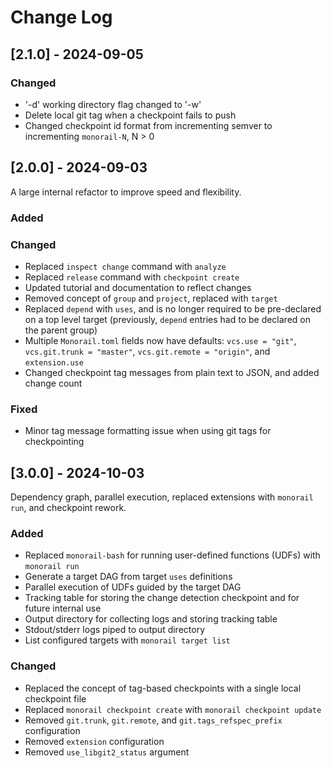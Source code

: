 # Change Log

## [2.1.0] - 2024-09-05

### Changed

- '-d' working directory flag changed to '-w'
- Delete local git tag when a checkpoint fails to push
- Changed checkpoint id format from incrementing semver to incrementing `monorail-N`, N > 0
 
## [2.0.0] - 2024-09-03
  
A large internal refactor to improve speed and flexibility.
 
### Added
 
### Changed
  
- Replaced `inspect change` command with `analyze`
- Replaced `release` command with `checkpoint create`
- Updated tutorial and documentation to reflect changes
- Removed concept of `group` and `project`, replaced with `target`
- Replaced `depend` with `uses`, and is no longer required to be pre-declared on a top level target (previously, `depend` entries had to be declared on the parent group)
- Multiple `Monorail.toml` fields now have defaults: `vcs.use = "git"`, `vcs.git.trunk = "master"`, `vcs.git.remote = "origin"`, and `extension.use`
- Changed checkpoint tag messages from plain text to JSON, and added change count

### Fixed
- Minor tag message formatting issue when using git tags for checkpointing


## [3.0.0] - 2024-10-03
  
Dependency graph, parallel execution, replaced extensions with `monorail run`, and checkpoint rework.

### Added

- Replaced `monorail-bash` for running user-defined functions (UDFs) with `monorail run`
- Generate a target DAG from target `uses` definitions
- Parallel execution of UDFs guided by the target DAG
- Tracking table for storing the change detection checkpoint and for future internal use
- Output directory for collecting logs and storing tracking table
- Stdout/stderr logs piped to output directory
- List configured targets with `monorail target list`

### Changed

- Replaced the concept of tag-based checkpoints with a single local checkpoint file
- Replaced `monorail checkpoint create` with `monorail checkpoint update`
- Removed `git.trunk`, `git.remote`, and `git.tags_refspec_prefix` configuration
- Removed `extension` configuration
- Removed `use_libgit2_status` argument